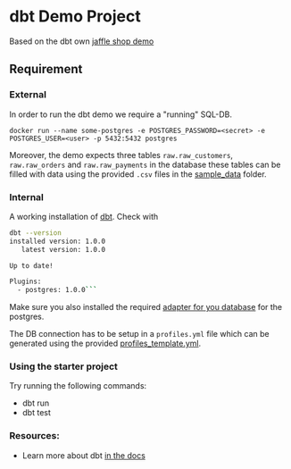 # dbt Demo Project

Based on the dbt own [jaffle shop demo](https://github.com/dbt-labs/jaffle_shop)

## Requirement

### External
In order to run the dbt demo we require a "running" SQL-DB.
```
docker run --name some-postgres -e POSTGRES_PASSWORD=<secret> -e POSTGRES_USER=<user> -p 5432:5432 postgres
```
Moreover, the demo expects three tables `raw.raw_customers`, `raw.raw_orders` and `raw.raw_payments` in the database these tables can be
filled with data using the provided `.csv` files in the [sample_data](sample_data) folder.

### Internal
A working installation of [dbt](https://docs.getdbt.com/docs/get-started/installation).
Check with
```bash
dbt --version
installed version: 1.0.0
   latest version: 1.0.0

Up to date!

Plugins:
  - postgres: 1.0.0```
```

Make sure you also installed the required [adapter for you database](https://docs.getdbt.com/docs/supported-data-platforms)
for the postgres.

The DB connection has to be setup in a `profiles.yml` file which can be generated using the
provided [profiles_template.yml](profiles_template.yml).

### Using the starter project

Try running the following commands:
- dbt run
- dbt test


### Resources:
- Learn more about dbt [in the docs](https://docs.getdbt.com/docs/introduction)
